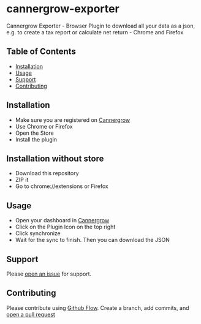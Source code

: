 # cannergrow-exporter

Cannergrow Exporter - Browser Plugin to download all your data as a json, e.g. to create a tax report or calculate net return - Chrome and Firefox

## Table of Contents

- [Installation](#installation)
- [Usage](#usage)
- [Support](#support)
- [Contributing](#contributing)

## Installation

- Make sure you are registered on [Cannergrow](https://cannergrow.com/r/XJ7QY3)
- Use Chrome or Firefox
- Open the Store
- Install the plugin

## Installation without store

- Download this repository
- ZIP it
- Go to chrome://extensions or Firefox

## Usage

- Open your dashboard in [Cannergrow](https://cannergrow.com/r/XJ7QY3)
- Click on the Plugin Icon on the top right
- Click synchronize
- Wait for the sync to finish. Then you can download the JSON
## Support

Please [open an issue](https://github.com/alexanderthurn/cannergrow-exporter/issues/new) for support.

## Contributing

Please contribute using [Github Flow](https://guides.github.com/introduction/flow/). Create a branch, add commits, and [open a pull request](https://github.com/alexanderthurn/cannergrow-exporter/compare/)